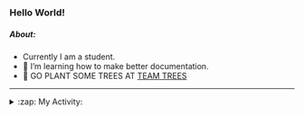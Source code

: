 ### Hello World!

##### About:
- Currently I am a student.
- 🌱 I’m learning how to make better documentation.
- 🌱 GO PLANT SOME TREES AT [TEAM TREES](https://teamtrees.org/)

---
<details>
  <summary>:zap: My Activity:</summary>
  
<!--START_SECTION:waka-->
![Code Time](http://img.shields.io/badge/Code%20Time-1%2C022%20hrs%2049%20mins-blue)

**I'm a Night 🦉** 

```text
🌞 Morning    106 commits    ███░░░░░░░░░░░░░░░░░░░░░░   13.04% 
🌆 Daytime    206 commits    ██████░░░░░░░░░░░░░░░░░░░   25.34% 
🌃 Evening    235 commits    ███████░░░░░░░░░░░░░░░░░░   28.91% 
🌙 Night      266 commits    ████████░░░░░░░░░░░░░░░░░   32.72%

```
📅 **I'm Most Productive on Tuesday** 

```text
Monday       120 commits    ███░░░░░░░░░░░░░░░░░░░░░░   14.76% 
Tuesday      136 commits    ████░░░░░░░░░░░░░░░░░░░░░   16.73% 
Wednesday    121 commits    ███░░░░░░░░░░░░░░░░░░░░░░   14.88% 
Thursday     125 commits    ███░░░░░░░░░░░░░░░░░░░░░░   15.38% 
Friday       104 commits    ███░░░░░░░░░░░░░░░░░░░░░░   12.79% 
Saturday     90 commits     ██░░░░░░░░░░░░░░░░░░░░░░░   11.07% 
Sunday       117 commits    ███░░░░░░░░░░░░░░░░░░░░░░   14.39%

```


📊 **This Week I Spent My Time On** 

```text
🔥 Editors: 
VS Code                  11 hrs 1 min        █████████████████████████   100.0%

🐱‍💻 Projects: 
TearDrops                3 hrs 52 mins       ████████░░░░░░░░░░░░░░░░░   35.14% 
TEA-onboarding-bot       1 hr 57 mins        ████░░░░░░░░░░░░░░░░░░░░░   17.78% 
CSF22                    1 hr 45 mins        ████░░░░░░░░░░░░░░░░░░░░░   15.93% 
my-homepage              1 hr 22 mins        ███░░░░░░░░░░░░░░░░░░░░░░   12.55% 
skillgraff               56 mins             ██░░░░░░░░░░░░░░░░░░░░░░░   8.56%

```


 Last Updated on 02/02/2023 23:04:10 UTC
<!--END_SECTION:waka-->
</details>
